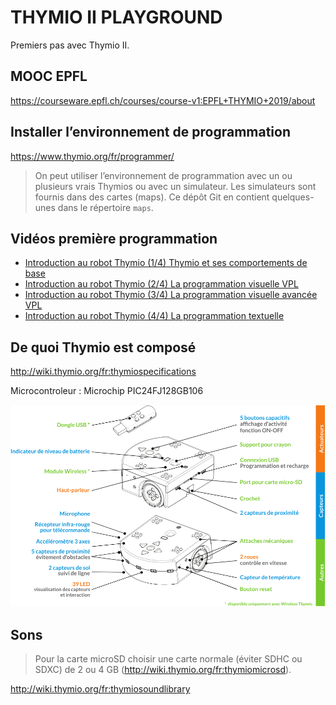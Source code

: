 # THYMIO II PLAYGROUND

Premiers pas avec Thymio II.

## MOOC EPFL

https://courseware.epfl.ch/courses/course-v1:EPFL+THYMIO+2019/about

## Installer l’environnement de programmation

https://www.thymio.org/fr/programmer/

> On peut utiliser l’environnement de programmation avec un ou plusieurs vrais Thymios ou avec un simulateur. Les simulateurs sont fournis dans des cartes (maps). Ce dépôt Git en contient quelques-unes dans le répertoire `maps`.

## Vidéos première programmation

- [Introduction au robot Thymio (1/4) Thymio et ses comportements de base](https://youtu.be/Qc6nL8twWSI)
- [Introduction au robot Thymio (2/4) La programmation visuelle VPL](https://youtu.be/dA-BW38kl6E)
- [Introduction au robot Thymio (3/4) La programmation visuelle avancée VPL](https://youtu.be/l2JRdcBNIdY)
- [Introduction au robot Thymio (4/4) La programmation textuelle](https://youtu.be/IpL5k78kXVI)

## De quoi Thymio est composé

http://wiki.thymio.org/fr:thymiospecifications

Microcontroleur : Microchip PIC24FJ128GB106

![De quoi Thymio est composé](./images/Wireless-thymioII-sensor-actuator-color-fr.png )

## Sons

> Pour la carte microSD choisir une carte normale (éviter SDHC ou SDXC) de 2 ou 4 GB (<http://wiki.thymio.org/fr:thymiomicrosd>).

http://wiki.thymio.org/fr:thymiosoundlibrary



